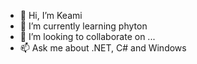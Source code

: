 - 👋 Hi, I’m Keami
- 🌱 I’m currently learning phyton
- 💞️ I’m looking to collaborate on ...
- 📫 Ask me about .NET, C# and Windows

<!---
keamiii/keamiii is a ✨ special ✨ repository because its `README.md` (this file) appears on your GitHub profile.
You can click the Preview link to take a look at your changes.
--->
